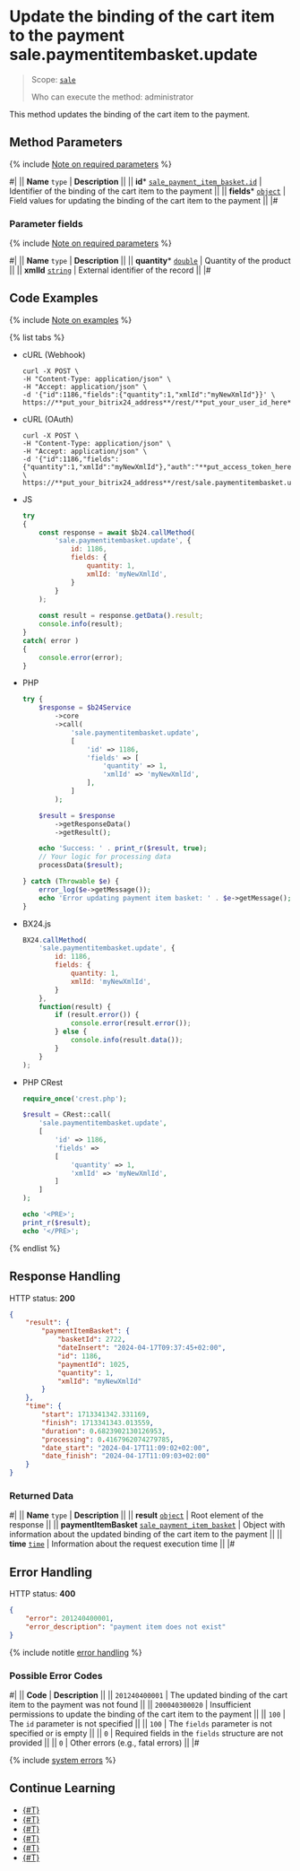 # Update the binding of the cart item to the payment sale.paymentitembasket.update

> Scope: [`sale`](../../scopes/permissions.md)
>
> Who can execute the method: administrator

This method updates the binding of the cart item to the payment.

## Method Parameters

{% include [Note on required parameters](../../../_includes/required.md) %}

#|
|| **Name**
`type` | **Description** ||
|| **id***
[`sale_payment_item_basket.id`](../data-types.md) | Identifier of the binding of the cart item to the payment ||
|| **fields***
[`object`](../../data-types.md) | Field values for updating the binding of the cart item to the payment ||
|#

### Parameter fields

{% include [Note on required parameters](../../../_includes/required.md) %}

#|
|| **Name**
`type` | **Description** ||
|| **quantity***
[`double`](../../data-types.md) | Quantity of the product ||
|| **xmlId**
[`string`](../../data-types.md) | External identifier of the record ||
|#

## Code Examples

{% include [Note on examples](../../../_includes/examples.md) %}

{% list tabs %}

- cURL (Webhook)

    ```http
    curl -X POST \
    -H "Content-Type: application/json" \
    -H "Accept: application/json" \
    -d '{"id":1186,"fields":{"quantity":1,"xmlId":"myNewXmlId"}}' \
    https://**put_your_bitrix24_address**/rest/**put_your_user_id_here**/**put_your_webhook_here**/sale.paymentitembasket.update
    ```

- cURL (OAuth)

    ```http
    curl -X POST \
    -H "Content-Type: application/json" \
    -H "Accept: application/json" \
    -d '{"id":1186,"fields":{"quantity":1,"xmlId":"myNewXmlId"},"auth":"**put_access_token_here**"}' \
    https://**put_your_bitrix24_address**/rest/sale.paymentitembasket.update
    ```

- JS

    ```js
    try
    {
    	const response = await $b24.callMethod(
    		'sale.paymentitembasket.update', {
    			id: 1186,
    			fields: {
    				quantity: 1,
    				xmlId: 'myNewXmlId',
    			}
    		}
    	);
    	
    	const result = response.getData().result;
    	console.info(result);
    }
    catch( error )
    {
    	console.error(error);
    }
    ```

- PHP

    ```php
    try {
        $response = $b24Service
            ->core
            ->call(
                'sale.paymentitembasket.update',
                [
                    'id' => 1186,
                    'fields' => [
                        'quantity' => 1,
                        'xmlId' => 'myNewXmlId',
                    ],
                ]
            );
    
        $result = $response
            ->getResponseData()
            ->getResult();
    
        echo 'Success: ' . print_r($result, true);
        // Your logic for processing data
        processData($result);
    
    } catch (Throwable $e) {
        error_log($e->getMessage());
        echo 'Error updating payment item basket: ' . $e->getMessage();
    }
    ```

- BX24.js

    ```js
    BX24.callMethod(
        'sale.paymentitembasket.update', {
            id: 1186,
            fields: {
                quantity: 1,
                xmlId: 'myNewXmlId',
            }
        },
        function(result) {
            if (result.error()) {
                console.error(result.error());
            } else {
                console.info(result.data());
            }
        }
    );
    ```

- PHP CRest

    ```php
    require_once('crest.php');

    $result = CRest::call(
        'sale.paymentitembasket.update',
        [
            'id' => 1186,
            'fields' =>
            [
                'quantity' => 1,
                'xmlId' => 'myNewXmlId',
            ]
        ]
    );

    echo '<PRE>';
    print_r($result);
    echo '</PRE>';
    ```

{% endlist %}

## Response Handling

HTTP status: **200**

```json
{
    "result": {
        "paymentItemBasket": {
            "basketId": 2722,
            "dateInsert": "2024-04-17T09:37:45+02:00",
            "id": 1186,
            "paymentId": 1025,
            "quantity": 1,
            "xmlId": "myNewXmlId"
        }
    },
    "time": {
        "start": 1713341342.331169,
        "finish": 1713341343.013559,
        "duration": 0.6823902130126953,
        "processing": 0.4167962074279785,
        "date_start": "2024-04-17T11:09:02+02:00",
        "date_finish": "2024-04-17T11:09:03+02:00"
    }
}
```

### Returned Data

#|
|| **Name**
`type` | **Description** ||
|| **result**
[`object`](../../data-types.md) | Root element of the response ||
|| **paymentItemBasket**
[`sale_payment_item_basket`](../data-types.md) | Object with information about the updated binding of the cart item to the payment ||
|| **time**
[`time`](../../data-types.md) | Information about the request execution time ||
|#

## Error Handling

HTTP status: **400**

```json
{
    "error": 201240400001,
    "error_description": "payment item does not exist"
}
```

{% include notitle [error handling](../../../_includes/error-info.md) %}

### Possible Error Codes

#|
|| **Code** | **Description** ||
|| `201240400001` | The updated binding of the cart item to the payment was not found ||
|| `200040300020` | Insufficient permissions to update the binding of the cart item to the payment ||
|| `100` | The `id` parameter is not specified ||
|| `100` | The `fields` parameter is not specified or is empty ||
|| `0` | Required fields in the `fields` structure are not provided ||
|| `0` | Other errors (e.g., fatal errors) ||
|#

{% include [system errors](../../../_includes/system-errors.md) %}

## Continue Learning

- [{#T}](./index.md)
- [{#T}](./sale-payment-item-basket-add.md)
- [{#T}](./sale-payment-item-basket-get.md)
- [{#T}](./sale-payment-item-basket-list.md)
- [{#T}](./sale-payment-item-basket-delete.md)
- [{#T}](./sale-payment-item-basket-get-fields.md)